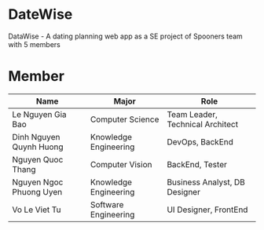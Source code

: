 # DateWise
DataWise - A dating planning web app as a SE project of Spooners team with 5 members

# Member
| **Name**| **Major**| **Role**|
|-|-|-|
| Le Nguyen Gia Bao | Computer Science  | Team Leader, Technical Architect |
| Dinh Nguyen Quynh Huong | Knowledge Engineering  | DevOps, BackEnd |
| Nguyen Quoc Thang | Computer Vision  | BackEnd, Tester |
| Nguyen Ngoc Phuong Uyen | Knowledge Engineering  | Business Analyst, DB Designer |
| Vo Le Viet Tu  | Software Engineering | UI Designer, FrontEnd |
